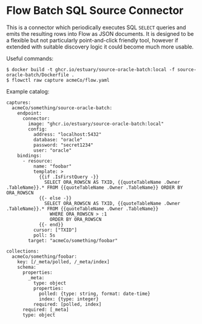 Flow Batch SQL Source Connector
===============================

This is a connector which periodically executes SQL `SELECT` queries and
emits the resulting rows into Flow as JSON documents. It is designed to
be a flexible but not particularly point-and-click friendly tool, however
if extended with suitable discovery logic it could become much more usable.

Useful commands:

    $ docker build -t ghcr.io/estuary/source-oracle-batch:local -f source-oracle-batch/Dockerfile .
    $ flowctl raw capture acmeCo/flow.yaml

Example catalog:

    captures:
      acmeCo/something/source-oracle-batch:
        endpoint:
          connector:
            image: "ghcr.io/estuary/source-oracle-batch:local"
            config:
              address: "localhost:5432"
              database: "oracle"
              password: "secret1234"
              user: "oracle"
        bindings:
          - resource:
              name: "foobar"
              template: >
                {{if .IsFirstQuery -}}
                  SELECT ORA_ROWSCN AS TXID, {{quoteTableName .Owner .TableName}}.* FROM {{quoteTableName .Owner .TableName}} ORDER BY ORA_ROWSCN
                {{- else -}}
                  SELECT ORA_ROWSCN AS TXID, {{quoteTableName .Owner .TableName}}.* FROM {{quoteTableName .Owner .TableName}}
                    WHERE ORA_ROWSCN > :1
                    ORDER BY ORA_ROWSCN
                {{- end}}
              cursor: ["TXID"]
              poll: 5s
            target: "acmeCo/something/foobar"
    
    collections:
      acmeCo/something/foobar:
        key: [/_meta/polled, /_meta/index]
        schema:
          properties:
            _meta:
              type: object
              properties:
                polled: {type: string, format: date-time}
                index: {type: integer}
              required: [polled, index]
          required: [_meta]
          type: object
